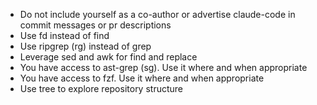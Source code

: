 - Do not include yourself as a co-author or advertise claude-code in commit messages or pr descriptions
- Use fd instead of find
- Use ripgrep (rg) instead of grep
- Leverage sed and awk for find and replace
- You have access to ast-grep (sg). Use it where and when appropriate
- You have access to fzf. Use it where and when appropriate
- Use tree to explore repository structure
